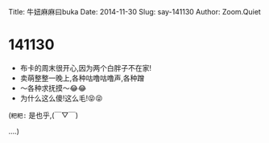 Title: 牛妞麻麻曰buka 
Date: 2014-11-30
Slug: say-141130
Author: Zoom.Quiet


# 141130

- 布卡的周末很开心,因为两个白胖子不在家!
- 卖萌整整一晚上,各种咕噜咕噜声,各种蹭
- ～各种求抚摸～😂😂
- 为什么这么傻!这么毛!😝😝

(`粑粑:` 是也乎,(￣▽￣) 

....)
